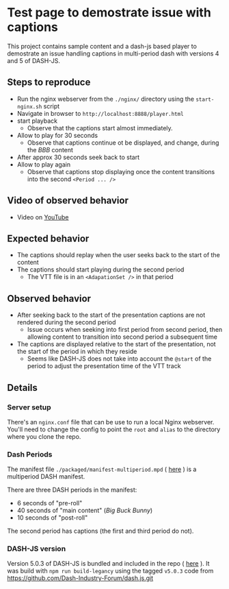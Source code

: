 # Test page to demostrate issue with captions

This project contains sample content and a dash-js based player to demostrate an issue handling captions in multi-period dash with versions 4 and 5 of DASH-JS.

## Steps to reproduce

 - Run the nginx webserver from the `./nginx/` directory using the `start-nginx.sh` script
 - Navigate in browser to `http://localhost:8888/player.html`
 - start playback
   - Observe that the captions start almost immediately.
 - Allow to play for 30 seconds
    - Observe that captions continue ot be displayed, and change, during the _BBB_ content
 - After approx 30 seconds seek back to start
 - Allow to play again
    - Observe that captions stop displaying once the content transitions into the second `<Period ... />`

## Video of observed behavior

 - Video on [YouTube](https://youtu.be/Yzwk1ob0TbA)

## Expected behavior

 - The captions should replay when the user seeks back to the start of the content
 - The captions should start playing during the second period
    - The VTT file is in an `<AdapationSet />` in that period

## Observed behavior
 - After seeking back to the start of the presentation captions are not rendered during the second period
    - Issue occurs when seeking into first period from second period, then allowing content to transition into second period a subsequent time
 - The captions are displayed relative to the start of the presentation, not the start of the period in which they reside
    - Seems like DASH-JS does not take into account the `@start` of the period to adjust the presentation time of the VTT track


## Details

### Server setup

There's an `nginx.conf` file that can be use to run a local Nginx webserver.  You'll need to change the config to point the `root` and `alias` to the directory where you clone the repo.

### Dash Periods

The manifest file `./packaged/manifest-multiperiod.mpd` ( [here](https://github.com/riksagar/dash-js-multiperiod-captions-issue/blob/main/packaged/manifest-mutiperiod.mpd) ) is a multiperiod DASH manifest.

There are three DASH periods in the manifest:
 - 6 seconds of "pre-roll"
 - 40 seconds of "main content" (_Big Buck Bunny_)
 - 10 seconds of "post-roll"

The second period has captions (the first and third period do not).

### DASH-JS version

Version 5.0.3 of DASH-JS is bundled and included in the repo ( [here](https://github.com/riksagar/dash-js-multiperiod-captions-issue/tree/main/nginx/www/dashjs) ).  It was build with `npm run build-legancy` using the tagged `v5.0.3` code from https://github.com/Dash-Industry-Forum/dash.js.git
